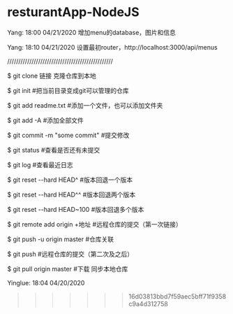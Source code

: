 # resturantApp-NodeJS

Yang: 18:00 04/21/2020	增加menu的database，图片和信息

Yang: 18:10 04/21/2020	设置最初router，http://localhost:3000/api/menus














////////////////////////////////////////////////

$ git clone 链接					克隆仓库到本地

$ git init                    #把当前目录变成git可以管理的仓库

$ git add readme.txt          #添加一个文件，也可以添加文件夹

$ git add -A                  #添加全部文件

$ git commit -m "some commit" #提交修改

$ git status                  #查看是否还有未提交

$ git log                     #查看最近日志

$ git reset --hard HEAD^      #版本回退一个版本

$ git reset --hard HEAD^^     #版本回退两个版本

$ git reset --hard HEAD~100   #版本回退多个版本

$ git remote add origin +地址 #远程仓库的提交（第一次链接）

$ git push -u origin master   #仓库关联

$ git push                    #远程仓库的提交（第二次及之后）

$ git pull origin master      #下载 同步本地仓库


Yinglue: 18:04 04/20/2020
>>>>>>> 16d03813bbd7f59aec5bff71f9358c9a4d312758

